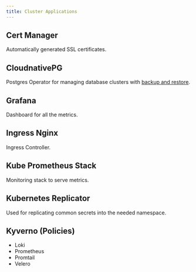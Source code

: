 ```yaml
---
title: Cluster Applications
---
```


## Cert Manager

Automatically generated SSL certificates.


## CloudnativePG

Postgres Operator for managing database clusters with [backup and restore](/docs/operations/backup-and-restore).


## Grafana

Dashboard for all the metrics.

## Ingress Nginx

Ingress Controller.


## Kube Prometheus Stack

Monitoring stack to serve metrics.


## Kubernetes Replicator

Used for replicating common secrets into the needed namespace.


## Kyverno (Policies)



- Loki
- Prometheus
- Promtail
- Velero

